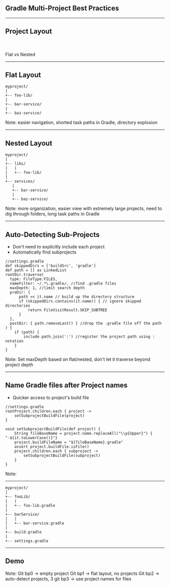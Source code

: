 ## Gradle Multi-Project Best Practices

----
## Project Layout

<br><br>
Flat vs Nested

----
## Flat Layout

```
myproject/
|
+-- foo-lib/
|
+-- bar-service/
|
+-- baz-service/
```

Note:
easier navigation, shorted task paths in Gradle,
directory explosion

----
## Nested Layout

```
myproject/
|
+-- libs/
|   |
|   +-- foo-lib/
|
+-- services/
   |
   +-- bar-service/
   |
   +-- baz-service/
```

Note:
more organization, easier view with extremely large projects,
need to dig through folders, long task paths in Gradle

----
## Auto-Detecting Sub-Projects

* Don't need to explicitly include each project
* Automatically find subprojects

```
//settings.gradle
def skippedDirs = ['buildSrc', 'gradle']
def path = [] as LinkedList
rootDir.traverse(
  type: FileType.FILES,
  nameFilter: ~/.*\.gradle/, //find .gradle files
  maxDepth: 1, //limit search depth
  preDir: {
      path << it.name // build up the directory structure
      if (skippedDirs.contains(it.name)) { // ignore skipped directories
          return FileVisitResult.SKIP_SUBTREE
      }
  },
  postDir: { path.removeLast() } //drop the .gradle file off the path
) {
    if (path) {
        include path.join(':') //register the project path using : notation
    }
}
```

Note:
Set maxDepth based on flat/nested, don't let it traverse beyond project depth

----
## Name Gradle files after Project names

* Quicker access to project's build file

```
//settings.gradle
rootProject.children.each { project ->
    setSubprojectBuildFile(project)
}

void setSubprojectBuildFile(def project) {
    String fileBaseName = project.name.replaceAll("\\p{Upper}") { "-${it.toLowerCase()}"}
    project.buildFileName = "${fileBaseName}.gradle"
    assert project.buildFile.isFile()
    project.children.each { subproject ->
        setSubprojectBuildFile(subproject)
    }
}
```

Note:

----
```
myproject/
|
+-- fooLib/
|   |
|   +-- foo-lib.gradle
|
+-- barService/
|   |
|   +-- bar-service.gradle
|
+-- build.gradle
|
+-- settings.gradle
```

----
## Demo

Note:
Git bp0 -> empty project
Git bp1 -> flat layout, no projects
Git bp2 -> auto-detect projects, 3
git bp3 -> use project names for files
